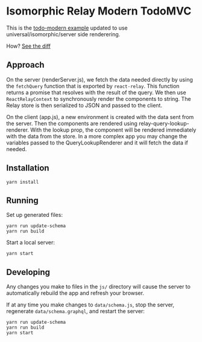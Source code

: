 # Isomorphic Relay Modern TodoMVC

This is the [todo-modern example](https://github.com/relayjs/relay-examples/tree/master/todo-modern) updated to use universal/isomorphic/server side renderering.

How? [See the diff](https://github.com/robrichard/relay-modern-isomorphic-example/compare/4a1b2ca08d5bd841dbc935eabcf1614f9272d303...master)

## Approach
On the server (renderServer.js), we fetch the data needed directly by using the `fetchQuery` function that is exported by `react-relay`. This function returns a promise that resolves with the result of the query. We then use `ReactRelayContext` to synchronously render the components to string. The Relay store is then serialized to JSON and passed to the client.

On the client (app.js), a new environment is created with the data sent from the server. Then the components are rendered using relay-query-lookup-renderer. With the lookup prop, the component will be rendered immediately with the data from the store. In a more complex app you may change the variables passed to the QueryLookupRenderer and it will fetch the data if needed.

## Installation

```
yarn install
```

## Running

Set up generated files:

```
yarn run update-schema
yarn run build
```

Start a local server:

```
yarn start
```

## Developing

Any changes you make to files in the `js/` directory will cause the server to
automatically rebuild the app and refresh your browser.

If at any time you make changes to `data/schema.js`, stop the server,
regenerate `data/schema.graphql`, and restart the server:

```
yarn run update-schema
yarn run build
yarn start
```

